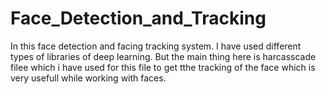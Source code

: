 # Face_Detection_and_Tracking

In this face detection and facing tracking system. I have used different types of libraries of deep learning. But the main thing here is harcasscade filee which i have used for this file to get tthe tracking of the face which is very usefull while working with faces.

